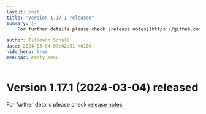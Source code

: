 ```yaml
---
layout: post
title: "Version 1.17.1 released"
summary: |-
    For further details please check [release notes](https://github.com/anaptecs/jeaf-generator/releases/tag/v1.17.1)
    
author: Tillmann Schall
date: 2024-03-04 07:02:51 +0100
hide_hero: true
menubar: empty_menu
---
```


# Version 1.17.1 (2024-03-04) released

For further details please check [release notes](https://github.com/anaptecs/jeaf-generator/discussions/82)
